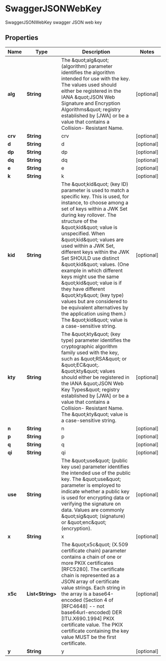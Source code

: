 

# SwaggerJSONWebKey

SwaggerJSONWebKey swagger JSON web key
## Properties

Name | Type | Description | Notes
------------ | ------------- | ------------- | -------------
**alg** | **String** | The \&quot;alg\&quot; (algorithm) parameter identifies the algorithm intended for use with the key.  The values used should either be registered in the IANA \&quot;JSON Web Signature and Encryption Algorithms\&quot; registry established by [JWA] or be a value that contains a Collision- Resistant Name. |  [optional]
**crv** | **String** | crv |  [optional]
**d** | **String** | d |  [optional]
**dp** | **String** | dp |  [optional]
**dq** | **String** | dq |  [optional]
**e** | **String** | e |  [optional]
**k** | **String** | k |  [optional]
**kid** | **String** | The \&quot;kid\&quot; (key ID) parameter is used to match a specific key.  This is used, for instance, to choose among a set of keys within a JWK Set during key rollover.  The structure of the \&quot;kid\&quot; value is unspecified.  When \&quot;kid\&quot; values are used within a JWK Set, different keys within the JWK Set SHOULD use distinct \&quot;kid\&quot; values.  (One example in which different keys might use the same \&quot;kid\&quot; value is if they have different \&quot;kty\&quot; (key type) values but are considered to be equivalent alternatives by the application using them.)  The \&quot;kid\&quot; value is a case-sensitive string. |  [optional]
**kty** | **String** | The \&quot;kty\&quot; (key type) parameter identifies the cryptographic algorithm family used with the key, such as \&quot;RSA\&quot; or \&quot;EC\&quot;. \&quot;kty\&quot; values should either be registered in the IANA \&quot;JSON Web Key Types\&quot; registry established by [JWA] or be a value that contains a Collision- Resistant Name.  The \&quot;kty\&quot; value is a case-sensitive string. |  [optional]
**n** | **String** | n |  [optional]
**p** | **String** | p |  [optional]
**q** | **String** | q |  [optional]
**qi** | **String** | qi |  [optional]
**use** | **String** | The \&quot;use\&quot; (public key use) parameter identifies the intended use of the public key. The \&quot;use\&quot; parameter is employed to indicate whether a public key is used for encrypting data or verifying the signature on data. Values are commonly \&quot;sig\&quot; (signature) or \&quot;enc\&quot; (encryption). |  [optional]
**x** | **String** | x |  [optional]
**x5c** | **List&lt;String&gt;** | The \&quot;x5c\&quot; (X.509 certificate chain) parameter contains a chain of one or more PKIX certificates [RFC5280].  The certificate chain is represented as a JSON array of certificate value strings.  Each string in the array is a base64-encoded (Section 4 of [RFC4648] -- not base64url-encoded) DER [ITU.X690.1994] PKIX certificate value. The PKIX certificate containing the key value MUST be the first certificate. |  [optional]
**y** | **String** | y |  [optional]



